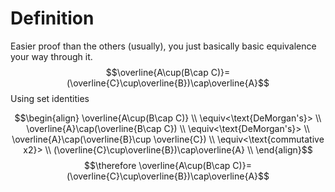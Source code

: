 # Definition
Easier proof than the others (usually), you just basically basic equivalence your way through it.
$$\overline{A\cup(B\cap C)}=(\overline{C}\cup\overline{B})\cap\overline{A}$$
Using set identities

$$\begin{align}
\overline{A\cup(B\cap C)} \\
\equiv<\text{DeMorgan's}> \\
\overline{A}\cap(\overline{B\cap C}) \\
\equiv<\text{DeMorgan's}> \\
\overline{A}\cap(\overline{B}\cup \overline{C}) \\
\equiv<\text{commutative x2}> \\
(\overline{C}\cup\overline{B})\cap\overline{A} \\
\end{align}$$
$$\therefore \overline{A\cup(B\cap C)}=(\overline{C}\cup\overline{B})\cap\overline{A}$$
